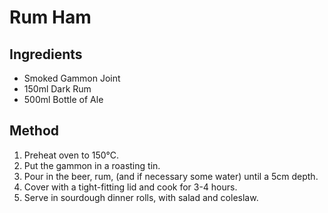 # Rum Ham

## Ingredients

- Smoked Gammon Joint
- 150ml Dark Rum
- 500ml Bottle of Ale

## Method

1. Preheat oven to 150°C.
2. Put the gammon in a roasting tin.
3. Pour in the beer, rum, (and if necessary some water) until a 5cm depth.
4. Cover with a tight-fitting lid and cook for 3-4 hours.
5. Serve in sourdough dinner rolls, with salad and coleslaw.
